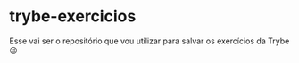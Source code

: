 # trybe-exercicios
Esse vai ser o repositório que vou utilizar para salvar os exercícios da Trybe 😉
